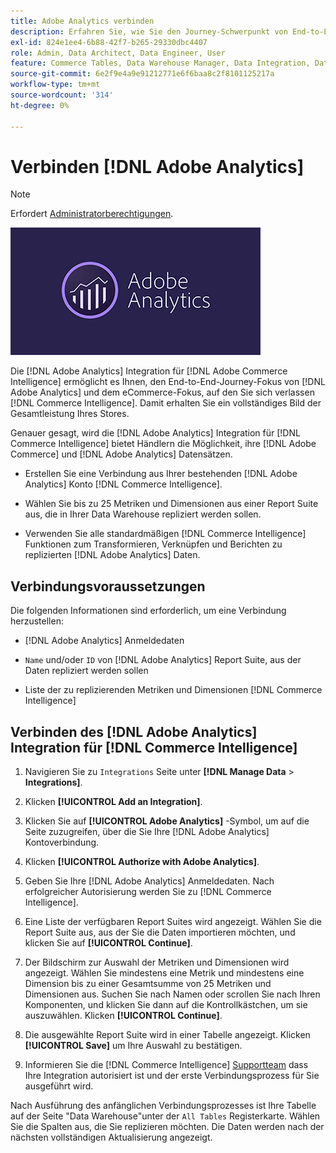 ```yaml
---
title: Adobe Analytics verbinden
description: Erfahren Sie, wie Sie den Journey-Schwerpunkt von End-to-End-Kunden zusammenführen können. [!DNL Adobe Analytics] und dem eCommerce-Fokus, auf den Sie sich verlassen [!DNL Commerce Intelligence].
exl-id: 824e1ee4-6b88-42f7-b265-29330dbc4407
role: Admin, Data Architect, Data Engineer, User
feature: Commerce Tables, Data Warehouse Manager, Data Integration, Data Import/Export
source-git-commit: 6e2f9e4a9e91212771e6f6baa8c2f8101125217a
workflow-type: tm+mt
source-wordcount: '314'
ht-degree: 0%

---
```


# Verbinden [!DNL Adobe Analytics]

>[!NOTE]
>
>Erfordert [Administratorberechtigungen](../../../administrator/user-management/user-management.md).

![](../../../assets/adobe-analytic-slogo.png)

Die [!DNL Adobe Analytics] Integration für [!DNL Adobe Commerce Intelligence] ermöglicht es Ihnen, den End-to-End-Journey-Fokus von [!DNL Adobe Analytics] und dem eCommerce-Fokus, auf den Sie sich verlassen [!DNL Commerce Intelligence]. Damit erhalten Sie ein vollständiges Bild der Gesamtleistung Ihres Stores.

Genauer gesagt, wird die [!DNL Adobe Analytics] Integration für [!DNL Commerce Intelligence] bietet Händlern die Möglichkeit, ihre [!DNL Adobe Commerce] und [!DNL Adobe Analytics] Datensätzen.

- Erstellen Sie eine Verbindung aus Ihrer bestehenden [!DNL Adobe Analytics] Konto [!DNL Commerce Intelligence].

- Wählen Sie bis zu 25 Metriken und Dimensionen aus einer Report Suite aus, die in Ihrer Data Warehouse repliziert werden sollen.

- Verwenden Sie alle standardmäßigen [!DNL Commerce Intelligence] Funktionen zum Transformieren, Verknüpfen und Berichten zu replizierten [!DNL Adobe Analytics] Daten.

## Verbindungsvoraussetzungen

Die folgenden Informationen sind erforderlich, um eine Verbindung herzustellen:

- [!DNL Adobe Analytics] Anmeldedaten

- `Name` und/oder `ID` von [!DNL Adobe Analytics] Report Suite, aus der Daten repliziert werden sollen

- Liste der zu replizierenden Metriken und Dimensionen [!DNL Commerce Intelligence]

## Verbinden des [!DNL Adobe Analytics] Integration für [!DNL Commerce Intelligence]

1. Navigieren Sie zu `Integrations` Seite unter **[!DNL Manage Data** > **Integrations]**.

1. Klicken **[!UICONTROL Add an Integration]**.

1. Klicken Sie auf **[!UICONTROL Adobe Analytics]** -Symbol, um auf die Seite zuzugreifen, über die Sie Ihre [!DNL Adobe Analytics] Kontoverbindung.

1. Klicken **[!UICONTROL Authorize with Adobe Analytics]**.

1. Geben Sie Ihre [!DNL Adobe Analytics] Anmeldedaten. Nach erfolgreicher Autorisierung werden Sie zu [!DNL Commerce Intelligence].

1. Eine Liste der verfügbaren Report Suites wird angezeigt. Wählen Sie die Report Suite aus, aus der Sie die Daten importieren möchten, und klicken Sie auf **[!UICONTROL Continue]**.

1. Der Bildschirm zur Auswahl der Metriken und Dimensionen wird angezeigt. Wählen Sie mindestens eine Metrik und mindestens eine Dimension bis zu einer Gesamtsumme von 25 Metriken und Dimensionen aus. Suchen Sie nach Namen oder scrollen Sie nach Ihren Komponenten, und klicken Sie dann auf die Kontrollkästchen, um sie auszuwählen. Klicken **[!UICONTROL Continue]**.

1. Die ausgewählte Report Suite wird in einer Tabelle angezeigt. Klicken **[!UICONTROL Save]** um Ihre Auswahl zu bestätigen.

1. Informieren Sie die [!DNL Commerce Intelligence] [Supportteam](https://experienceleague.adobe.com/docs/commerce-knowledge-base/kb/troubleshooting/miscellaneous/mbi-service-policies.html) dass Ihre Integration autorisiert ist und der erste Verbindungsprozess für Sie ausgeführt wird.

Nach Ausführung des anfänglichen Verbindungsprozesses ist Ihre Tabelle auf der Seite &quot;Data Warehouse&quot;unter der `All Tables` Registerkarte. Wählen Sie die Spalten aus, die Sie replizieren möchten. Die Daten werden nach der nächsten vollständigen Aktualisierung angezeigt.
